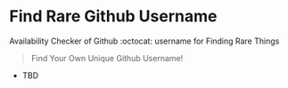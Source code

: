 # Find Rare Github Username

Availability Checker of Github :octocat: username for Finding Rare Things

> Find Your Own Unique Github Username!

* TBD
